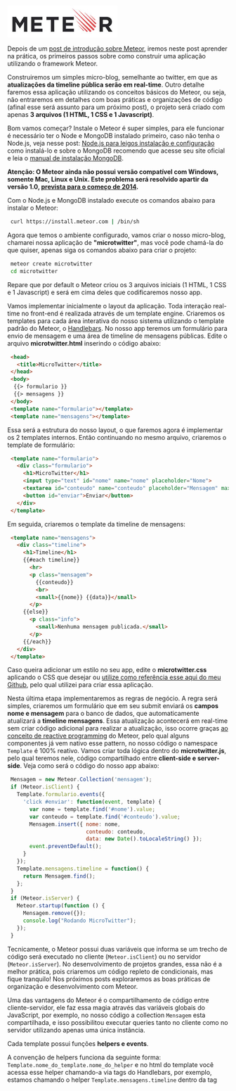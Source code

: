 [![Meteor](images/meteor-logo.jpg "Meteor")](http://meteor.com) 

Depois de um [post de introdução sobre Meteor](introducao-sobre-meteor "Introdução sobre Meteor"), iremos neste post aprender na prática, os primeiros passos sobre como construir uma aplicação utilizando o framework Meteor.

Construiremos um simples micro-blog, semelhante ao twitter, em que as **atualizações da timeline pública serão em real-time**. Outro detalhe faremos essa aplicação utilizando os conceitos básicos do Meteor, ou seja, não entraremos em detalhes com boas práticas e organizações de código (afinal esse será assunto para um próximo post), o projeto será criado com apenas **3 arquivos (1 HTML, 1 CSS e 1 Javascript)**.

Bom vamos começar? Instale o Meteor é super simples, para ele funcionar é necessário ter o Node e MongoDB instalado primeiro, caso não tenha o Node.js, veja nesse post: [Node.js para leigos instalação e configuração](node-js-para-leigos-instalacao-e-configuracao "Node.js para leigos - Instalação e configuração") como instalá-lo e sobre o MongoDB recomendo que acesse seu site oficial e leia o [manual de instalação MongoDB](http://docs.mongodb.org/manual/installation/ "MongoDB Installation Guides").

**Atenção: O Meteor ainda não possui versão compatível com Windows, somente Mac, Linux e Unix. Este problema será resolvido apartir da versão 1.0, [prevista para o começo de 2014](http://www.meteor.com/blog/2013/10/01/geoff-schmidt-at-devshop-8-getting-meteor-to-10).**

Com o Node.js e MongoDB instalado execute os comandos abaixo para instalar o Meteor:

``` bash
 curl https://install.meteor.com | /bin/sh
``` 

Agora que temos o ambiente configurado, vamos criar o nosso micro-blog, chamarei nossa aplicação de **"microtwitter"**, mas você pode chamá-la do que quiser, apenas siga os comandos abaixo para criar o projeto:

``` bash
 meteor create microtwitter
 cd microtwitter
``` 

Repare que por default o Meteor criou os 3 arquivos iniciais (1 HTML, 1 CSS e 1 Javascript) e será em cima deles que codificaremos nosso app.

Vamos implementar inicialmente o layout da aplicação. Toda interação real-time no front-end é realizada através de um template engine. Criaremos os templates para cada área interativa do nosso sistema utilizando o template padrão do Meteor, o [Handlebars](http://handlebarsjs.com). No nosso app teremos um formulário para envio de mensagem e uma área de timeline de mensagens públicas. Edite o arquivo **microtwitter.html** inserindo o código abaixo:

``` html
 <head>
   <title>MicroTwitter</title>
 </head>
 <body>
  {{> formulario }}
  {{> mensagens }}
 </body>
 <template name="formulario"></template>
 <template name="mensagens"></template>
``` 

Essa será a estrutura do nosso layout, o que faremos agora é implementar os 2 templates internos. Então continuando no mesmo arquivo, criaremos o template de formulário:

``` html
 <template name="formulario">
   <div class="formulario">
     <h1>MicroTwitter</h1>
     <input type="text" id="nome" name="nome" placeholder="Nome">
     <textarea id="conteudo" name="conteudo" placeholder="Mensagem" maxlength="140"></textarea>
     <button id="enviar">Enviar</button>
   </div>
 </template>
``` 

Em seguida, criaremos o template da timeline de mensagens:

``` html
 <template name="mensagens">
   <div class="timeline">
     <h1>Timeline</h1>
     {{#each timeline}}
       <hr>
       <p class="mensagem">
         {{conteudo}}
         <br>
         <small>{{nome}} {{data}}</small>
       </p>
     {{else}}
       <p class="info">
         <small>Nenhuma mensagem publicada.</small>
       </p>
     {{/each}}
   </div>
 </template>
``` 

Caso queira adicionar um estilo no seu app, edite o **microtwitter.css** aplicando o CSS que desejar ou [utilize como referência esse aqui do meu Github](https://github.com/caio-ribeiro-pereira/microtwitter/blob/master/microtwitter.css), pelo qual utilizei para criar essa aplicação.

Nesta última etapa implementaremos as regras de negócio. A regra será simples, criaremos um formulário que em seu submit enviará os **campos nome e mensagem** para o banco de dados, que automaticamente atualizará a **timeline mensagens**. Essa atualização acontecerá em real-time sem criar código adicional para realizar a atualização, isso ocorre graças [ao conceito de reactive programming](http://docs.meteor.com/#reactivity) do Meteor, pelo qual alguns componentes já vem nativo esse pattern, no nosso código o namespace `Template` é 100% reativo. Vamos criar toda lógica dentro do **microtwitter.js**, pelo qual teremos nele, código compartilhado entre **client-side e server-side**. Veja como será o código do nosso app abaixo:

``` javascript
 Mensagem = new Meteor.Collection('mensagem');
 if (Meteor.isClient) {
   Template.formulario.events({
     'click #enviar': function(event, template) {
       var nome = template.find('#nome').value;
       var conteudo = template.find('#conteudo').value;
       Mensagem.insert({ nome: nome,
                         conteudo: conteudo,
                         data: new Date().toLocaleString() });
       event.preventDefault();
     }
   });
   Template.mensagens.timeline = function() {
     return Mensagem.find();
   };
 }
 if (Meteor.isServer) {
   Meteor.startup(function () {
     Mensagem.remove({});
     console.log("Rodando MicroTwitter");
   });
 }
``` 

Tecnicamente, o Meteor possui duas variáveis que informa se um trecho de código será executado no cliente (`Meteor.isClient`) ou no servidor (`Meteor.isServer`). No desenvolvimento de projetos grandes, essa não é a melhor prática, pois criaremos um código repleto de condicionais, mas fique tranquilo! Nos próximos posts exploraremos as boas práticas de organização e desenvolvimento com Meteor.

Uma das vantagens do Meteor é o compartilhamento de código entre cliente-servidor, ele faz essa magia através das variáveis globais do JavaScript, por exemplo, no nosso código a collection `Mensagem` esta compartilhada, e isso possibilitou executar queries tanto no cliente como no servidor utilizando apenas uma única instância.

Cada template possui funções **helpers e events**.

A convenção de helpers funciona da seguinte forma: `Template.nome_do_template.nome_do_helper` e no html do template você acessa esse helper chamando-a via tags do Handlebars, por exemplo, estamos chamando o helper `Template.mensagens.timeline` dentro da tag <template name="mensagens"> através do comando: `{{#each timeline}}`.

Já os `events` permite criar eventos para os elementos interno de um template. Ele segue a seguinte convenção: `Template.nome_do_template.events()`. Em seu paramêtro enviamos um objeto chave-valor, em que cada chave é referente a um `evento + elemento` do template a ser tratado e o valor é uma função callback do evento. No nosso app, criamos apenas um evento:

``` javascript
 Template.formulario.events({
   'click #enviar': function(event, template) {
     //... callback do evento
   }
 });
``` 

Outro detalhe é que por default no client-side já temos habilitado o jQuery e Underscore, e isso facilita capturar e manipular objetos DOM do HTML, como por exemplo, capturamos os os valores dos **campos nome e mensagem** do formulário.

Agora que terminamos nosso app, que tal testá-lo?
Para levantar o servidor execute o comando: `meteor` e em seguida acesse: [http://localhost:3000](http://localhost:3000) para brincar a aplicação. :)